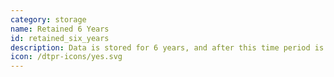 ```yaml
---
category: storage
name: Retained 6 Years
id: retained_six_years
description: Data is stored for 6 years, and after this time period is deleted
icon: /dtpr-icons/yes.svg
---
```

